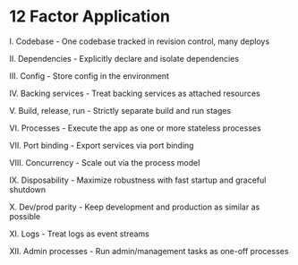 # 12 Factor Application

I. Codebase - One codebase tracked in revision control, many deploys

II. Dependencies - Explicitly declare and isolate dependencies

III. Config - Store config in the environment

IV. Backing services - Treat backing services as attached resources

V. Build, release, run - Strictly separate build and run stages

VI. Processes - Execute the app as one or more stateless processes

VII. Port binding - Export services via port binding

VIII. Concurrency - Scale out via the process model

IX. Disposability - Maximize robustness with fast startup and graceful shutdown

X. Dev/prod parity - Keep development and production as similar as possible

XI. Logs - Treat logs as event streams

XII. Admin processes - Run admin/management tasks as one-off processes
